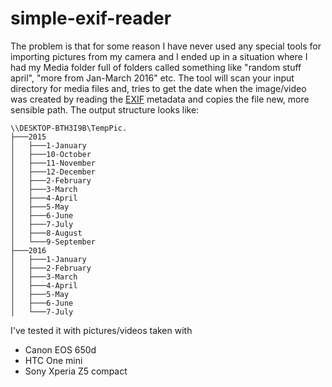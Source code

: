 # simple-exif-reader
The problem is that for some reason I have never used any special tools for importing pictures from my camera and I ended up in a situation where I had my Media folder full of folders called something like "random stuff april", "more from Jan-March 2016" etc. 
The tool will scan your input directory for media files and, tries to get the date when the image/video was created by reading the [EXIF](https://en.wikipedia.org/wiki/Exif) metadata and copies the file new, more sensible path. The output structure looks like:

```
\\DESKTOP-BTH3I9B\TempPic.
├───2015
│   ├───1-January
│   ├───10-October
│   ├───11-November
│   ├───12-December
│   ├───2-February
│   ├───3-March
│   ├───4-April
│   ├───5-May
│   ├───6-June
│   ├───7-July
│   ├───8-August
│   └───9-September
├───2016
│   ├───1-January
│   ├───2-February
│   ├───3-March
│   ├───4-April
│   ├───5-May
│   ├───6-June
│   └───7-July
```

I've tested it with pictures/videos taken with 
+ Canon EOS 650d
+ HTC One mini
+ Sony Xperia Z5 compact